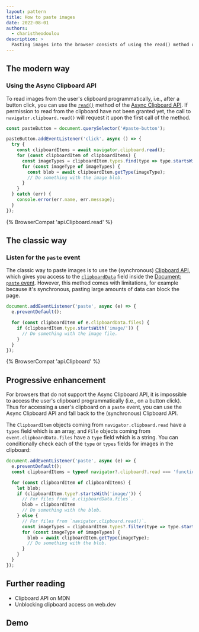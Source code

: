 ```yaml
---
layout: pattern
title: How to paste images
date: 2022-08-01
authors:
  - charistheodoulou
description: >
  Pasting images into the browser consists of using the read() method of the Async Clipboard API.
---
```


## The modern way

### Using the Async Clipboard API

To read images from the user's clipboard programmatically, i.e., after a button click, you can use the [`read()`](https://developer.mozilla.org/docs/Web/API/Clipboard/read) method of the [Async Clipboard API](https://developer.mozilla.org/en-US/docs/Web/API/Clipboard_API). If permission to read from the clipboard have not been granted yet, the call to `navigator.clipboard.read()` will request it upon the first call of the method.

```js
const pasteButton = document.querySelector('#paste-button');

pasteButton.addEventListener('click', async () => {
  try {
    const clipboardItems = await navigator.clipboard.read();
    for (const clipboardItem of clipboardItems) {
      const imageTypes = clipboardItem.types.find(type => type.startsWith('image/'))
      for (const imageType of imageTypes) {
        const blob = await clipboardItem.getType(imageType);
        // Do something with the image blob.
      }
    }
  } catch (err) {
    console.error(err.name, err.message);
  }
});
```

{% BrowserCompat 'api.Clipboard.read' %}

## The classic way

### Listen for the `paste` event

The classic way to paste images is to use the (synchronous) [Clipboard API](https://developer.mozilla.org/docs/Web/API/Clipboard_API), which gives you access to the [`clipboardData`](https://developer.mozilla.org/docs/Web/API/ClipboardEvent/clipboardData) field inside the [Document: `paste` event](https://developer.mozilla.org/docs/Web/API/Document/paste_event). However, this method comes with limitations, for example because it's synchronous, pasting large amounts of data can block the page.

```js
document.addEventListener('paste', async (e) => {
  e.preventDefault();

  for (const clipboardItem of e.clipboardData.files) {
    if (clipboardItem.type.startsWith('image/')) {
      // Do something with the image file.
    }
  }
});
```

{% BrowserCompat 'api.Clipboard' %}

## Progressive enhancement

For browsers that do not support the Async Clipboard API, it is impossible to access the user's clipboard programmatically (i.e., on a button click). Thus for accessing a user's clipboard on a `paste` event, you can use the Async Clipboard API and fall back to the (synchronous) Clipboard API.

The `ClipboardItem` objects coming from `navigator.clipboard.read` have a `types` field which is an array, and `File` objects coming from `event.clipboardData.files` have a `type` field which is a string. You can conditionally check each of the `type` or `types` fields for images in the clipboard:

```js
document.addEventListener('paste', async (e) => {
  e.preventDefault();
  const clipboardItems = typeof navigator?.clipboard?.read === 'function' ? await navigator.clipboard.read() : e.clipboardData.files;

  for (const clipboardItem of clipboardItems) {
    let blob;
    if (clipboardItem.type?.startsWith('image/')) {
      // For files from `e.clipboardData.files`.
      blob = clipboardItem
      // Do something with the blob.
    } else {
      // For files from `navigator.clipboard.read()`.
      const imageTypes = clipboardItem.types?.filter(type => type.startsWith('image/'))
      for (const imageType of imageTypes) {
        blob = await clipboardItem.getType(imageType);
        // Do something with the blob.
      }
    }
  }
});
```
## Further reading

- Clipboard API on MDN
- Unblocking clipboard access on web.dev

## Demo
